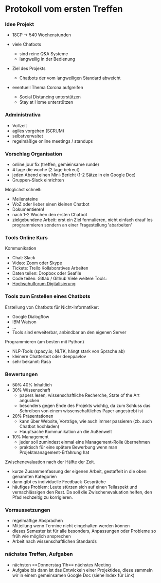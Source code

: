 # Protokoll vom ersten Treffen

### Idee Projekt

- 18CP -> 540 Wochenstunden

- viele Chatbots

  - sind reine Q&A Systeme
  - langweilig in der Bedienung

- Ziel des Projekts

  - Chatbots der vom langweiligen Standard abweicht

- eventuell Thema Corona aufgreifen

  - Social Distancing unterstützen
  - Stay at Home unterstützen

### Administrativa

- Vollzeit
- agiles vorgehen (SCRUM)
- selbstverwaltet
- regelmäßige online meetings / standups

### Vorschlag Organisation

- online jour fix (treffen, gemieinsame runde)
- 4 tage die woche (2 tage betreut)
- jeden Abend einen Mini-Bericht (1-2 Sätze in ein Google Doc)
- Gruppen-Slack einrichten

Möglichst schnell:

- Meilensteine
- WoZ oder lieber einen kleinen Chatbot
- Dokumentieren!
- nach 1-2 Wochen den ersten Chatbot
- zielgebundene Arbeit: erst ein Ziel formulieren, nicht einfach drauf los programmieren sondern an einer Fragestellung 'abarbeiten'

### Tools Online Kurs

Kommunikation

- Chat: Slack
- Video: Zoom oder Skype
- Tickets: Trello
  Kollaboratives Arbeiten
- Daten teilen: Dropbox oder Seafile
- Code teilen: Gitlab / Github
  Viele weitere Tools:
- [Hochschulforum Digitalisierung](https://hochschulforumdigitalisierung.de/de/Toolsammlung-Corona)

### Tools zum Erstellen eines Chatbots

Erstellung von Chatbots für Nicht-Informatiker:

- Google Dialogflow
- IBM Watson
- ...
- Tools sind erweiterbar, anbindbar an den eigenen Server

Programmieren (am besten mit Python)

- NLP-Tools (spacy.io, NLTK, hängt stark von Sprache ab)
- kleinere Chatterbot oder deeppavlov
- sehr bekannt: Rasa

### Bewertungen

- ~~50%~~ 40% Inhaltlich
- 30% Wissenschaft
  - papers lesen, wissenschaftliche Recherche, State of the Art angucken
  - besonders gegen Ende des Projekts wichtig, da zum Schluss das Schreiben von einem wissenschaftliches Paper angestrebt ist
- 20% Präsentationen
  - kann über Website, Vorträge, wie auch immer passieren (zb. auch Chatbot hochladen)
  - Hauptsache Kommunikation an die Außenwelt
- 10% Management
  - jeder soll zumindest einmal eine Management-Rolle übernehmen
  - praktisch für eine spätere Bewerbung wenn man Projektmanagement-Erfahrung hat

Zwischenevaluation nach der Hälfte der Zeit.

- kurze Zusammenfassung der eigenen Arbeit, gestaffelt in die oben genannten Kategorien
- dann gibt es individuelle Feedback-Gespräche
- häufiges Problem: Leute stürzen sich auf einen Teilaspekt und vernachlässigen den Rest. Da soll die Zwischenevaluation helfen,
  den Pfad rechzeitig zu korrigieren.

### Vorraussetzungen

- regelmäßige Absprachen
- Mitteilung wenn Termine nicht eingehalten werden können
- dieses Semester ist für alle besonders, Anpassungen oder Probleme so früh wie möglich ansprechen
- Arbeit nach wissenschaftlichen Standards

### nächstes Treffen, Aufgaben

- nächsten ==Donnerstag 11h== nächstes Meeting
- Aufgabe bis dann ist das Entwickeln einer Projektidee, diese sammeln wir in einem gemeinsamen Google Doc (siehe Index für Link)
